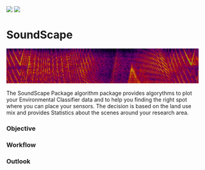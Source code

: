 ![](https://img.shields.io/badge/EAGLE-Design-blue) ![](https://img.shields.io/badge/Approval-pending-red)
# SoundScape


![](https://github.com/ajcastanedag/SoundScape/blob/main/Images/Spectrogram.PNG)           

The SoundScape Package algorithm package provides algorythms to plot your Environmental Classifier data and to help you finding the right spot where you can place your sensors. The decision is based on the land use mix and provides Statistics about the scenes around your research area.
### Objective



### **Workflow**



### **Outlook**


